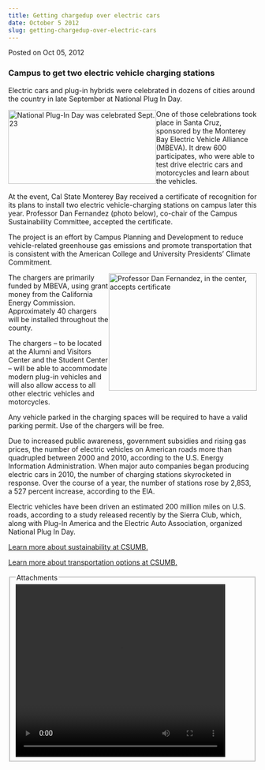 ```yaml
---
title: Getting chargedup over electric cars
date: October 5 2012
slug: getting-chargedup-over-electric-cars
---
```


 



<span class="date">Posted on Oct 05, 2012    </span>
<h3>Campus to get two electric vehicle charging stations</h3>
<p>Electric cars and plug-in hybrids were celebrated in dozens of
cities around the country in late September at National Plug In
Day.</p>
<p><img alt="National Plug-In Day was celebrated Sept. 23" src="https://news.csumb.edu/sites/default/files/65/attachments/news/images/post-top-pluginday.jpg" style="float:left; width:300px; height:150px">One of those
celebrations took place in Santa Cruz, sponsored by the Monterey
Bay Electric Vehicle Alliance (MBEVA). It drew 600 participates,
who were able to test drive electric cars and motorcycles and learn
about the vehicles.</img></p>
<p>At the event, Cal State Monterey Bay received a certificate of
recognition for its plans to install two electric vehicle-charging
stations on campus later this year. Professor Dan Fernandez (photo
below), co-chair of the Campus Sustainability Committee, accepted
the certificate.</p>
<p>The project is an effort by Campus Planning and Development to
reduce vehicle-related greenhouse gas emissions and promote
transportation that is consistent with the American College and
University Presidents&#x2019; Climate Commitment.</p>
<p><img alt="Professor Dan Fernandez, in the center, accepts certificate" src="https://news.csumb.edu/sites/default/files/65/attachments/news/images/certificate_for_the_web.jpg" style="float:right; width:300px; height:238px">The chargers are
primarily funded by MBEVA, using grant money from the California
Energy Commission. Approximately 40 chargers will be installed
throughout the county.</img></p>
<p>The chargers &#x2013; to be located at the Alumni and Visitors Center
and the Student Center &#x2013; will be able to accommodate modern plug-in
vehicles and will also allow access to all other electric vehicles
and motorcycles.</p>
<p>Any vehicle parked in the charging spaces will be required to
have a valid parking permit. Use of the chargers will be free.</p>
<p>Due to increased public awareness, government subsidies and
rising gas prices, the number of electric vehicles on American
roads more than quadrupled between 2000 and 2010, according to the
U.S. Energy Information Administration. When major auto companies
began producing electric cars in 2010, the number of charging
stations skyrocketed in response. Over the course of a year, the
number of stations rose by 2,853, a 527 percent increase, according
to the EIA.</p>
<p>Electric vehicles have been driven an estimated 200 million
miles on U.S. roads, according to a study released recently by the
Sierra Club, which, along with Plug-In America and the Electric
Auto Association, organized National Plug In Day.</p>
<p><a href="https://ideals.csumb.edu/sustainability" rel="nofollow">Learn more about sustainability at CSUMB.</a></p>
<p><a href="https://transportation.csumb.edu/trip-homepage" rel="nofollow">Learn more about transportation options at
CSUMB.</a></p>
<fieldset class="fieldgroup group-attachments">
<legend>Attachments</legend>
<div class="field field-type-emvideo field-field-attach-video">
<div class="field-items">
<div class="field-item odd">
<div class="emvideo emvideo-video emvideo-youtube">
<div class="emfield-emvideo emfield-emvideo-youtube">
<div id="emvideo-youtube-flash-wrapper-1">
<!--<object type="application/x-shockwave-flash" height="350" width="425" data="https://www.youtube.com/v/yMYy2oE7uUg&amp;rel=0&amp;enablejsapi=1&amp;playerapiid=ytplayer&amp;fs=1" id="emvideo-youtube-flash-1">
          <param name="movie" value="https://www.youtube.com/v/yMYy2oE7uUg&amp;rel=0&amp;enablejsapi=1&amp;playerapiid=ytplayer&amp;fs=1" />
          <param name="allowScriptAccess" value="sameDomain"/>
          <param name="quality" value="best"/>
          <param name="allowFullScreen" value="true"/>
          <param name="bgcolor" value="#FFFFFF"/>
          <param name="scale" value="noScale"/>
          <param name="salign" value="TL"/>
          <param name="FlashVars" value="playerMode=embedded" />
          <param name="wmode" value="transparent" />
        </object>-->
<video controls="" width="425" height="350">
<source src="https://r9---sn-o097zne6.googlevideo.com/videoplayback?id=o-AAAF4eCBf9yN49iEjOw9iLxOETo1MTnomXMGMxHQinhk&amp;ms=au&amp;expire=1422353763&amp;upn=w6_Jj74f03w&amp;initcwndbps=3640000&amp;itag=18&amp;dur=31.579&amp;sparams=dur,id,initcwndbps,ip,ipbits,itag,mm,ms,mv,pl,ratebypass,source,upn,expire&amp;sver=3&amp;mv=m&amp;source=youtube&amp;pl=23&amp;key=yt5&amp;ip=198.189.249.65&amp;ratebypass=yes&amp;ipbits=0&amp;fexp=900718,907263,916104,923368,927622,929821,930676,936121,9406392,941004,943917,947225,948124,952302,952605,952901,955301,957103,957105,957201,959701&amp;mm=31&amp;signature=02EC99F4083B8AABB6B348251CC23CCD0064BE4F.93209AE2785FC4B277AD7B4B8381BAFC5F61A7C3&amp;mt=1422332108&amp;name=yMYy2oE7uUg" type="video/mp4"/></video></div>
</div>
</div>
</div>
</div>
</div>
</fieldset>





```
